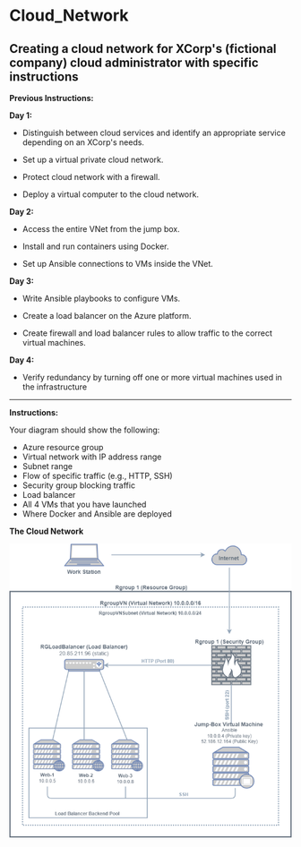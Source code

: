 # Cloud_Network
Creating a cloud network for XCorp's (fictional company) cloud administrator with specific instructions
---
**Previous Instructions:**

**Day 1:**

- Distinguish between cloud services and identify an appropriate service depending on an XCorp's needs.

- Set up a virtual private cloud network.

- Protect cloud network with a firewall.

- Deploy a virtual computer to the cloud network.

**Day 2:**

- Access the entire VNet from the jump box.

- Install and run containers using Docker.

- Set up Ansible connections to VMs inside the VNet.

**Day 3:**

- Write Ansible playbooks to configure VMs.

- Create a load balancer on the Azure platform.

- Create firewall and load balancer rules to allow traffic to the correct virtual machines.

**Day 4:**

- Verify redundancy by turning off one or more virtual machines used in the infrastructure

---

**Instructions:**

Your diagram should show the following:

- Azure resource group
- Virtual network with IP address range
- Subnet range
- Flow of specific traffic (e.g., HTTP, SSH)
- Security group blocking traffic
- Load balancer
- All 4 VMs that you have launched
- Where Docker and Ansible are deployed

**The Cloud Network**

![Cloud Security Diagram.png](https://github.com/ldover29/Cloud_Network/blob/a63b9e8053ecfdce61ad460b37c8dde6c7226ea4/Diagram/Cloud%20Security%20Diagram.png)
